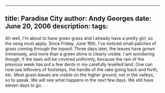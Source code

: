 -----
title:  Paradise City
author: Andy Georges
date: June 20, 2006
description: 
tags: 
-----







Ah well, I'm about to have green grass and I already have a pretty girl,
so the song must apply. Since Friday, June 16th, I've noticed small
patches of grass coming through the topsoil. Three days later, the
leaves have grown immensely, and more than a green shine is clearly
visible. I am wondering though, if the lawn will be covered uniformly,
because the rain of the previous week has put a few dents in my
carefully levelled land. One can now see leftovers of footsteps, the
handle of the rake going back and forth, etc. Most grass leaves are
visible on the higher ground, not in the valleys, so to speak. We will
see what happens in the next few days. We still have eleven days to go.





